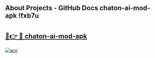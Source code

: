 ## About Projects - GitHub Docs chaton-ai-mod-apk !fxb7u

# <h2><a href="https://andorid.site?title=chaton-ai-mod-apk&ref=14PRO">🔗👉 🔴 chaton-ai-mod-apk</a></h2>

[![acn](https://github.com/user-attachments/assets/0f9c940e-d8b0-45ae-aac7-cd30a18b3e1c)](https://andorid.site?title=chaton-ai-mod-apk&ref=14PRO)

